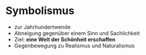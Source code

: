 # Symbolismus
-   zur Jahrhundertwende
-   Abneigung gegenüber einem Sinn und Sachlichkeit
-   Ziel: __eine Welt der Schönheit erschaffen__
-   Gegenbewegung zu Realismus und Naturalismus
